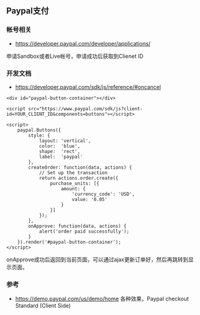 Paypal支付
------



### 帐号相关

- https://developer.paypal.com/developer/applications/

申请Sandbox或者Live帐号，申请成功后获取到Clienet ID

### 开发文档

- https://developer.paypal.com/sdk/js/reference/#oncancel

```
<div id="paypal-button-container"></div>

<script src="https://www.paypal.com/sdk/js?client-id=YOUR_CLIENT_ID&components=buttons"></script>

<script>
    paypal.Buttons({
        style: {
            layout: 'vertical',
            color:  'blue',
            shape:  'rect',
            label:  'paypal'
        },
        createOrder: function(data, actions) {
            // Set up the transaction
            return actions.order.create({
                purchase_units: [{
                    amount: {
                        'currency_code': 'USD',
                        value: '0.05'
                    }
                }]
            });
        },
        onApprove: function(data, actions) {
            alert('order paid successfully');
        }
    }).render('#paypal-button-container');
</script>
```

onApprove成功后返回到当前页面，可以通过ajax更新订单好，然后再跳转到显示页面。

### 参考

- https://demo.paypal.com/us/demo/home 各种效果，Paypal checkout  Standard (Client Side)
